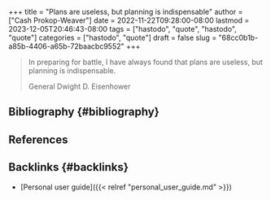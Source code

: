 +++
title = "Plans are useless, but planning is indispensable"
author = ["Cash Prokop-Weaver"]
date = 2022-11-22T09:28:00-08:00
lastmod = 2023-12-05T20:46:43-08:00
tags = ["hastodo", "quote", "hastodo", "quote"]
categories = ["hastodo", "quote"]
draft = false
slug = "68cc0b1b-a85b-4406-a65b-72baacbc9552"
+++

> In preparing for battle, I have always found that plans are useless, but planning is indispensable.
>
> General Dwight D. Eisenhower


## Bibliography {#bibliography}

## References

<style>.csl-entry{text-indent: -1.5em; margin-left: 1.5em;}</style><div class="csl-bib-body">
</div>


## Backlinks {#backlinks}

-   [Personal user guide]({{< relref "personal_user_guide.md" >}})
